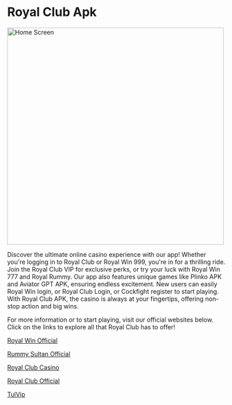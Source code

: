
# Royal Club Apk

<img src="screenshots/royal.png" width="500" alt="Home Screen">

<p>Discover the ultimate online casino experience with our app! Whether you're logging in to Royal Club or Royal Win 999, you're in for a thrilling ride. Join the Royal Club VIP for exclusive perks, or try your luck with Royal Win 777 and Royal Rummy. Our app also features unique games like Plinko APK and Aviator GPT APK, ensuring endless excitement. New users can easily Royal Win login, or Royal Club Login, or Cockfight register to start playing. With Royal Club APK, the casino is always at your fingertips, offering non-stop action and big wins.</p>

<p>For more information or to start playing, visit our official websites below. Click on the links to explore all that Royal Club has to offer!</p>

<p><a href="https://royalwinofficial.in/">Royal Win Official</a></p>
<p><a href="https://rummysultanofficial.in/">Rummy Sultan Official</a></p>
<p><a href="https://royalclubcasino.co.in/">Royal Club Casino</a></p>
<p><a href="https://royalclubofficial.in/">Royal Club Official</a></p>
<p><a href="https://tulvip.com">TulVip</a></p>
